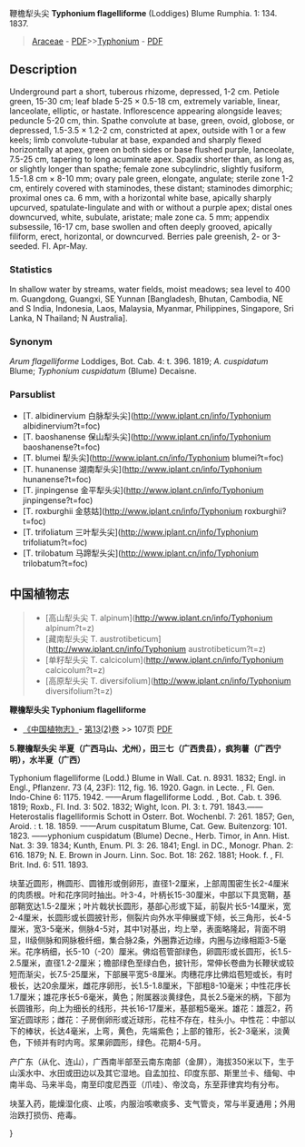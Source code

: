 鞭檐犁头尖 **Typhonium flagelliforme** (Loddiges) Blume Rumphia. 1: 134. 1837.

> [Araceae](http://www.iplant.cn/info/Araceae?t=foc) - [PDF](http://www.iplant.cn/foc/pdf/Araceae.pdf)>>[Typhonium](http://www.iplant.cn/info/Typhonium?t=foc) - [PDF](http://www.iplant.cn/foc/pdf/Typhonium.pdf)

## Description

Underground part a short, tuberous rhizome, depressed, 1-2 cm. Petiole green, 15-30 cm; leaf blade 5-25 × 0.5-18 cm, extremely variable, linear, lanceolate, elliptic, or hastate. Inflorescence appearing alongside leaves; peduncle 5-20 cm, thin. Spathe convolute at base, green, ovoid, globose, or depressed, 1.5-3.5 × 1.2-2 cm, constricted at apex, outside with 1 or a few keels; limb convolute-tubular at base, expanded and sharply flexed horizontally at apex, green on both sides or base flushed purple, lanceolate, 7.5-25 cm, tapering to long acuminate apex. Spadix shorter than, as long as, or slightly longer than spathe; female zone subcylindric, slightly fusiform, 1.5-1.8 cm × 8-10 mm; ovary pale green, elongate, angulate; sterile zone 1-2 cm, entirely covered with staminodes, these distant; staminodes dimorphic; proximal ones ca. 6 mm, with a horizontal white base, apically sharply upcurved, spatulate-lingulate and with or without a purple apex; distal ones downcurved, white, subulate, aristate; male zone ca. 5 mm; appendix subsessile, 16-17 cm, base swollen and often deeply grooved, apically filiform, erect, horizontal, or downcurved. Berries pale greenish, 2- or 3-seeded. Fl. Apr-May.

### Statistics
In shallow water by streams, water fields, moist meadows; sea level to 400 m. Guangdong, Guangxi, SE Yunnan [Bangladesh, Bhutan, Cambodia, NE and S India, Indonesia, Laos, Malaysia, Myanmar, Philippines, Singapore, Sri Lanka, N Thailand; N Australia].

### Synonym
*Arum flagelliforme* Loddiges, Bot. Cab. 4: t. 396. 1819; *A. cuspidatum* Blume; *Typhonium cuspidatum* (Blume) Decaisne.

### Parsublist

* [T.  albidinervium  白脉犁头尖](http://www.iplant.cn/info/Typhonium albidinervium?t=foc)
* [T.  baoshanense  保山犁头尖](http://www.iplant.cn/info/Typhonium baoshanense?t=foc)
* [T.  blumei  犁头尖](http://www.iplant.cn/info/Typhonium blumei?t=foc)
* [T.  hunanense  湖南犁头尖](http://www.iplant.cn/info/Typhonium hunanense?t=foc)
* [T.  jinpingense  金平犁头尖](http://www.iplant.cn/info/Typhonium jinpingense?t=foc)
* [T.  roxburghii  金慈姑](http://www.iplant.cn/info/Typhonium roxburghii?t=foc)
* [T.  trifoliatum  三叶犁头尖](http://www.iplant.cn/info/Typhonium trifoliatum?t=foc)
* [T.  trilobatum  马蹄犁头尖](http://www.iplant.cn/info/Typhonium trilobatum?t=foc)


## 中国植物志

> * [高山犁头尖  T.  alpinum](http://www.iplant.cn/info/Typhonium alpinum?t=z)
> * [藏南犁头尖  T.  austrotibeticum](http://www.iplant.cn/info/Typhonium austrotibeticum?t=z)
> * [单籽犁头尖  T.  calcicolum](http://www.iplant.cn/info/Typhonium calcicolum?t=z)
> * [高原犁头尖  T.  diversifolium](http://www.iplant.cn/info/Typhonium diversifolium?t=z)


**鞭檐犁头尖 Typhonium flagelliforme**

* [《中国植物志》](http://www.iplant.cn/frps)- [第13(2)卷](http://www.iplant.cn/frps/vol/13(2)) >> 107页 [PDF](http://www.iplant.cn/frps/pdf/13(2)/107.pdf)


**5.鞭檐犁头尖 半夏（广西马山、尤州），田三七（广西贵县），疯狗薯（广西宁明），水半夏（广西）**

Typhonium flagelliforme (Lodd.) Blume in Wall. Cat. n. 8931. 1832; Engl. in Engl., Pflanzenr. 73 (4, 23F): 112, fig. 16. 1920. Gagn. in Lecte. , Fl. Gen. Indo-Chine 6: 1175. 1942. ——Arum flagelliforme Lodd. , Bot. Cab. t. 396. 1819; Roxb., Fl. Ind. 3: 502. 1832; Wight, Icon. Pl. 3: t. 791. 1843.——Heterostalis flagelliformis Schott in Osterr. Bot. Wochenbl. 7: 261. 1857; Gen, Aroid. : t. 18. 1859. ——Arum cuspitatum Blume, Cat. Gew. Buitenzorg: 101. 1823. ——yphonium cuspidatum (Blume) Decne., Herb. Timor, in Ann. Hist. Nat. 3: 39. 1834; Kunth, Enum. Pl. 3: 26. 1841; Engl. in DC., Monogr. Phan. 2: 616. 1879; N. E. Brown in Journ. Linn. Soc. Bot. 18: 262. 1881; Hook. f. , Fl. Brit. Ind. 6: 511. 1893.

块茎近圆形，椭圆形、圆锥形或倒卵形，直径1-2厘米，上部周围密生长2-4厘米的肉质根。叶和花序同时抽出。叶3-4，叶柄长15-30厘米，中部以下具宽鞘，基部鞘宽达1.5-2厘米；叶片戟状长圆形，基部心形或下延，前裂片长5-14厘米，宽2-4厘米，长圆形或长圆披针形，侧裂片向外水平伸展或下倾，长三角形，长4-5厘米，宽3-5毫米，侧脉4-5对，其中1对基出，均上举，表面略隆起，背面不明显，II级侧脉和网脉极纤细，集合脉2条，外圈靠近边缘，内圈与边缘相距3-5毫米。花序柄细，长5-10（-20）厘米。佛焰苞管部绿色，卵圆形或长圆形，长1.5-2.5厘米，直径1.2-2厘米；檐部绿色至绿白色，披针形，常伸长卷曲为长鞭状或较短而渐尖，长7.5-25厘米，下部展平宽5-8厘米。肉穗花序比佛焰苞短或长，有时极长，达20余厘米，雌花序卵形，长1.5-1.8厘米，下部粗8-10毫米；中性花序长1.7厘米；雄花序长5-6毫米，黄色；附属器淡黄绿色，具长2.5毫米的柄，下部为长圆锥形，向上为细长的线形，共长16-17厘米，基部粗5毫米。雄花：雄蕊2，药室近圆球形；雌花：子房倒卵形或近球形，花柱不存在，柱头小。中性花：中部以下的棒状，长达4毫米，上弯，黄色，先端紫色；上部的锥形，长2-3毫米，淡黄色，下倾并有时内弯。浆果卵圆形，绿色。花期4-5月。

产广东（从化、连山），广西南半部至云南东南部（金屏），海拔350米以下，生于山溪水中、水田或田边以及其它湿地。自孟加拉、印度东部、斯里兰卡、缅甸、中南半岛、马来半岛，南至印度尼西亚（爪哇）、帝汶岛，东至菲律宾均有分布。

块茎入药，能燥湿化痰、止咳，内服治咳嗽痰多、支气管炎，常与半夏通用；外用治跌打损伤、疮毒。

}